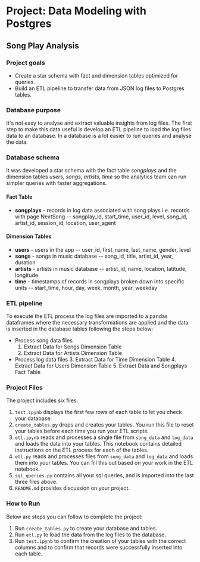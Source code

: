 # Project: Data Modeling with Postgres

## Song Play Analysis

### Project goals

- Create a star schema with fact and dimension tables optimized for queries. 
- Build an ETL pipeline to transfer data from JSON log files to Postgres tables.

### Database purpose

It's not easy to analyse and extract valuable insights from log files. The first step to make this data useful is develop an ETL pipeline to load the log files data to an database. In a database is a lot easier to run queries and analyse the data. 

### Database schema

It was developed a star schema with the fact table _songplays_ and the dimension tables _users, songs, artists, time_ so the analytics team can run simpler queries with faster aggregations.

#### Fact Table
- __songplays__ - records in log data associated with song plays i.e. records with page NextSong
-- songplay_id, start_time, user_id, level, song_id, artist_id, session_id, location, user_agent

#### Dimension Tables
- __users__ - users in the app
-- user_id, first_name, last_name, gender, level
- __songs__ - songs in music database
-- song_id, title, artist_id, year, duration
- __artists__ - artists in music database
-- artist_id, name, location, latitude, longitude
- __time__ - timestamps of records in songplays broken down into specific units
-- start_time, hour, day, week, month, year, weekday

### ETL pipeline

To execute the ETL process the log files are imported to a pandas dataframes where the necessary transformations are applied and the data is inserted in the database tables following the steps below: 

- Process song data files
	1.  Extract Data for Songs Dimension Table 
	2.  Extract Data for Artists Dimension Table
-  Process log data files
	3.  Extract Data for Time Dimension Table
	4.  Extract Data for Users Dimension Table
	5.  Extract Data and Songplays Fact Table

### Project Files

The project includes six files:

1.  `test.ipynb`  displays the first few rows of each table to let you check your database.
2.  `create_tables.py`  drops and creates your tables. You run this file to reset your tables before each time you run your ETL scripts.
3.  `etl.ipynb`  reads and processes a single file from  `song_data`  and  `log_data`  and loads the data into your tables. This notebook contains detailed instructions on the ETL process for each of the tables.
4.  `etl.py`  reads and processes files from  `song_data`  and  `log_data`  and loads them into your tables. You can fill this out based on your work in the ETL notebook.
5.  `sql_queries.py`  contains all your sql queries, and is imported into the last three files above.
6.  `README.md`  provides discussion on your project.

###  How to Run

Below are steps you can follow to complete the project:

1. Run  `create_tables.py`  to create your database and tables.
2. Run  `etl.py`  to load the data from the log files to the database.
3. Run  `test.ipynb`  to confirm the creation of your tables with the correct columns and to confirm that records were successfully inserted into each table. 